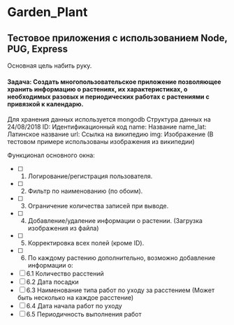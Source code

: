 # Garden_Plant
## Тестовое приложения с использованием Node, PUG, Express
Основная цель набить руку.

#### Задача: Создать многопользовательское приложение позволяющее хранить информацию о растениях, их характеристиках, о необходимых разовых и периодических работах с растениями с привязкой к календарю.

Для хранения данных используется mongodb
Структура данных на 24/08/2018
ID:       Идентификационный код
name:     Название
name_lat: Латинское название
url:      Ссылка на википедию
img:      Изображение (В тестовом примере использованы изображения из википедии)

Функционал основного окна:
- [ ] 1. Логирование/регистрация пользователя.
- [ ] 2. Фильтр по наименованию (по обоим).
- [ ] 3. Ограничение количества записей при выводе.
- [ ] 4. Добавление/удаление информации о растении. (Загрузка изображения из файла)
- [ ] 5. Корректировка всех полей (кроме ID).
- [ ] 6. По каждому растению дополнительно, возможно добавление информации о:
- [ ]   6.1 Количество расстений
- [ ]   6.2 Дата посадки
- [ ]   6.3 Наименование типа работ по уходу за расстением (Может быть несколько на каждое расстение)
- [ ]   6.4 Дата начала работ по уходу
- [ ]   6.5 Периодичность выполнения работ
